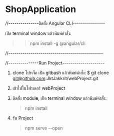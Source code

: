 # ShopApplication

//---------------ติดตั้ง Angular CLI----------------

เปิด terminal window แล้วพิมพ์คำสั่ง:
>> npm install -g @angular/cli

//-----------------------------------------------

//---------------Run Project---------------------

1. clone โปรเจ็ค เปิด gitbash แล้วพิมพ์คำสั่ง:
   $ git clone git@github.com:JktJakkrit/webProject.git
   
2. เข้าไปในโฟรเดอร์ webProject

3. ติดตั้ง module, เปิด terminal window แล้วพิมพ์คำสั่ง:
   > npm install
   
4. รัน Project
   > npm serve --open




